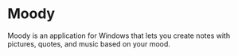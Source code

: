 # Moody
Moody is an application for Windows that lets you create notes with pictures, quotes, and music based on your mood.

